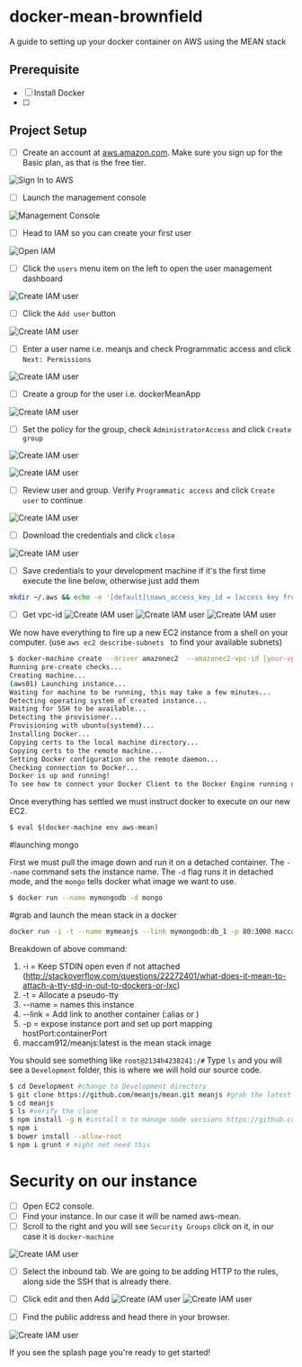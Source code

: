 # docker-mean-brownfield
A guide to setting up your docker container on AWS using the MEAN stack

## Prerequisite 
- [ ] Install Docker
- [ ] 

## Project Setup

- [ ] Create an account at [aws.amazon.com](https://aws.amazon.com/ "AWS"). Make sure you sign up for the Basic plan, as that is the free tier.

![Sign In to AWS](./assets/images/01-brownfield-aws-signup.png "Logo Title Text 1")

- [ ] Launch the management console

 ![Management Console](./assets/images/02-brownfield-aws-console.png "Logo Title Text 2")

- [ ] Head to IAM so you can create your first user

 ![Open IAM](./assets/images/03-brownfield-aws-iam.png "Logo Title Text 3")

- [ ] Click the `users` menu item on the left to open the user management dashboard

 ![Create IAM user](./assets/images/04-brownfield-aws-iam-user.png "Logo Title Text 4")

- [ ] Click the `Add user` button

![Create IAM user](./assets/images/05-brownfield-aws-iam-user-add.png "Logo Title Text 5")

- [ ] Enter a user name i.e. meanjs and check Programmatic access and click `Next: Permissions`

![Create IAM user](./assets/images/06-brownfield-aws-user-userinfo.png "Logo Title Text 6")

 - [ ] Create a group for the user i.e. dockerMeanApp

![Create IAM user](./assets/images/07-brownfield-aws-user-groupinfo.png "Logo Title Text 6")

 - [ ] Set the policy for the group, check `AdministratorAccess` and click `Create group`

![Create IAM user](./assets/images/08-brownfield-aws-group-security.png "Logo Title Text 6")

![Create IAM user](./assets/images/09-brownfield-aws-group-created.png "Logo Title Text 6")

- [ ] Review user and group. Verify `Programmatic access` and click `Create user` to continue

![Create IAM user](./assets/images/10-brownfield-aws-review.png "Logo Title Text 6")

- [ ] Download the credentials and click `close`

![Create IAM user](./assets/images/11-brownfield-aws-download-credentials.png "Logo Title Text 6")

- [ ] Save credentials to your development machine if it's the first time execute the line below, otherwise just add them
```bash
mkdir ~/.aws && echo -e '[default]\naws_access_key_id = [access key from file]\naws_secret_access_key = [secret key from file]' > ~/.aws/credentials
```

- [ ] Get vpc-id
![Create IAM user](./assets/images/12-brownfield-aws-vpcid-1.png "Logo Title Text 6")
![Create IAM user](./assets/images/13-brownfield-aws-vpcid-2.png "Logo Title Text 6")
![Create IAM user](./assets/images/14-brownfield-aws-vpcid-3.png "Logo Title Text 6")

We now have everything to fire up a new EC2 instance from a shell on your computer. (use `aws ec2 describe-subnets
` to find your available subnets)

```bash
$ docker-machine create --driver amazonec2  --amazonec2-vpc-id [your-vpc-id] --amazonec2-zone a aws-mean
Running pre-create checks...
Creating machine...
(aws01) Launching instance...
Waiting for machine to be running, this may take a few minutes...
Detecting operating system of created instance...
Waiting for SSH to be available...
Detecting the provisioner...
Provisioning with ubuntu(systemd)...
Installing Docker...
Copying certs to the local machine directory...
Copying certs to the remote machine...
Setting Docker configuration on the remote daemon...
Checking connection to Docker...
Docker is up and running!
To see how to connect your Docker Client to the Docker Engine running on this virtual machine, run: docker-machine env aws-mean
```

Once everything has settled we must instruct docker to execute on our new EC2.
```bash
$ eval $(docker-machine env aws-mean)
```

#launching mongo

First we must pull the image down and run it on a detached container. The `--name` command sets the instance name. 
The `-d` flag runs it in detached mode, and the `mongo` tells docker what image we want to use. 

```bash
$ docker run --name mymongodb -d mongo
```

#grab and launch the mean stack in a docker

```bash
docker run -i -t --name mymeanjs --link mymongodb:db_1 -p 80:3000 maccam912/meanjs:latest bash
```



Breakdown of above command:
1. -i = Keep STDIN open even if not attached (http://stackoverflow.com/questions/22272401/what-does-it-mean-to-attach-a-tty-std-in-out-to-dockers-or-lxc)
2. -t = Allocate a pseudo-tty
3. --name = names this instance
4. --link = Add link to another container (<name or id>:alias or <name or id>)
5. -p = expose instance port and set up port mapping hostPort:containerPort
6. maccam912/meanjs:latest is the mean stack image

You should see something like `root@2134h4238241:/#`
Type `ls` and you will see a `Development` folder, this is where we will hold our source code.
```bash
$ cd Development #change to Development directory
$ git clone https://github.com/meanjs/mean.git meanjs #grab the latest meanjs stack
$ cd meanjs
$ ls #verify the clone
$ npm install -g n #install n to manage node versions https://github.com/tj/n
$ npm i
$ bower install --allow-root
$ npm i grunt # might not need this
```

# Security on our instance
- [ ] Open EC2 console. 
- [ ] Find your instance. In our case it will be named aws-mean.
- [ ] Scroll to the right and you will see `Security Groups` click on it, in our case it is `docker-machine` 

![Create IAM user](./assets/images/15-brownfield-aws-ec2-security-1.png "Logo Title Text 6")

- [ ] Select the inbound tab. We are going to be adding HTTP to the rules, along side the SSH that is already there.
- [ ] Click edit and then Add
![Create IAM user](./assets/images/16-brownfield-aws-ec2-security-2.png "Logo Title Text 6")
![Create IAM user](./assets/images/17-brownfield-aws-ec2-security-3.png "Logo Title Text 6")

- [ ] Find the public address and head there in your browser. 

![Create IAM user](./assets/images/18-brownfield-aws-get-url.png "Logo Title Text 6")

If you see the splash page you're ready to get started!




